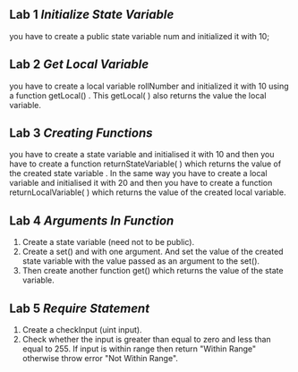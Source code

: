 ## Lab 1 _Initialize State Variable_
you have to create a public state variable num and initialized it with 10;

## Lab 2 _Get Local Variable_
you have to create a local variable rollNumber and initialized it with 10 using a function getLocal() . This getLocal( ) also returns the value the local variable.

## Lab 3 _Creating Functions_
you have to create a state variable and initialised it with 10 and then you have to create a function returnStateVariable( ) which returns the value of the created state variable .
In the same way you have to create a local variable and initialised it with 20 and then you have to create a function returnLocalVariable( ) which returns the value of the created local variable.

## Lab 4 _Arguments In Function_

1. Create a state variable (need not to be public).
2. Create a set() and with one argument. And set the value of the created state variable with the value passed as an argument to the set().
3. Then create another function get() which returns the value of the state variable.

## Lab 5 _Require Statement_
1. Create a checkInput (uint input).
2. Check whether the input is greater than equal to zero and less than equal to 255. If input is within range then return "Within Range" otherwise throw error "Not Within Range".

